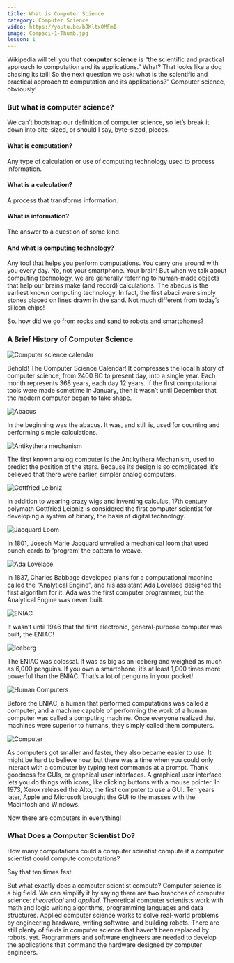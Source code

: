 ```yaml
---
title: What is Computer Science
category: Computer Science
video: https://youtu.be/bJKltx0MFmI
image: Compsci-1-Thumb.jpg
lesson: 1
---
```


Wikipedia will tell you that **computer science** is “the scientific and practical approach to computation and its applications.” What? That looks like a dog chasing its tail! So the next question we ask: what is the scientific and practical approach to computation and its applications?” Computer science, obviously!

### But what is computer science?

We can’t bootstrap our definition of computer science, so let’s break it down into bite-sized, or should I say, byte-sized, pieces.

#### What is computation?

Any type of calculation or use of computing technology used to process information.

#### What is a calculation?

A process that transforms information.

#### What is information?

The answer to a question of some kind.

#### And what is computing technology?

Any tool that helps you perform computations. You carry one around with you every day. No, not your smartphone. Your brain! But when we talk about computing technology, we are generally referring to human-made objects that help our brains make (and record) calculations. The abacus is the earliest known computing technology. In fact, the first abaci were simply stones placed on lines drawn in the sand. Not much different from today’s silicon chips!

So. how did we go from rocks and sand to robots and smartphones?

### A Brief History of Computer Science

![Computer science calendar](./image--010.png)

Behold! The Computer Science Calendar! It compresses the local history of computer science, from 2400 BC to present day, into a single year. Each month represents 368 years, each day 12 years. If the first computational tools were made sometime in January, then it wasn’t until December that the modern computer began to take shape.

![Abacus](./image--011.png)

In the beginning was the abacus. It was, and still is, used for counting and performing simple calculations.

![Antikythera mechanism](./image--013.png)

The first known analog computer is the Antikythera Mechanism, used to predict the position of the stars. Because its design is so complicated, it’s believed that there were earlier, simpler analog computers.

![Gottfried Leibniz](./image--014.jpg)

In addition to wearing crazy wigs and inventing calculus, 17th century polymath Gottfried Leibniz is considered the first computer scientist for developing a system of binary, the basis of digital technology.

![Jacquard Loom](./image--015.png)

In 1801, Joseph Marie Jacquard unveiled a mechanical loom that used punch cards to ‘program’ the pattern to weave.

![Ada Lovelace](./image--017.png)

In 1837, Charles Babbage developed plans for a computational machine called the “Analytical Engine”, and his assistant Ada Lovelace designed the first algorithm for it. Ada was the first computer programmer, but the Analytical Engine was never built.

![ENIAC](./image--018.jpg)

It wasn’t until 1946 that the first electronic, general-purpose computer was built; the ENIAC!

![Iceberg](./image--019.jpg)

The ENIAC was colossal. It was as big as an iceberg and weighed as much as 6,000 penguins. If you own a smartphone, it’s at least 1,000 times more powerful than the ENIAC. That’s a lot of penguins in your pocket!

![Human Computers](./image--021.jpg)

Before the ENIAC, a human that performed computations was called a computer, and a machine capable of performing the work of a human computer was called a computing machine. Once everyone realized that machines were superior to humans, they simply called them computers.

![Computer](./image--022.png)

As computers got smaller and faster, they also became easier to use. It might be hard to believe now, but there was a time when you could only interact with a computer by typing text commands at a prompt. Thank goodness for GUIs, or graphical user interfaces. A graphical user interface lets you do things with icons, like clicking buttons with a mouse pointer. In 1973, Xerox released the Alto, the first computer to use a GUI. Ten years later, Apple and Microsoft brought the GUI to the masses with the Macintosh and Windows.

Now there are computers in everything!

### What Does a Computer Scientist Do?

How many computations could a computer scientist compute if a computer scientist could compute computations?

Say that ten times fast.

But what exactly does a computer scientist compute? Computer science is a big field. We can simplify it by saying there are two branches of computer science: _theoretical_ and _applied_. Theoretical computer scientists work with math and logic writing algorithms, programming languages and data structures. Applied computer science works to solve real-world problems by engineering hardware, writing software, and building robots. There are still plenty of fields in computer science that haven’t been replaced by robots. yet. Programmers and software engineers are needed to develop the applications that command the hardware designed by computer engineers.
